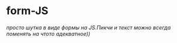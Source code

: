 # form-JS
###### просто шутка в виде формы на JS.Пикчи и текст можно всегда поменять на чтото адекватное))
